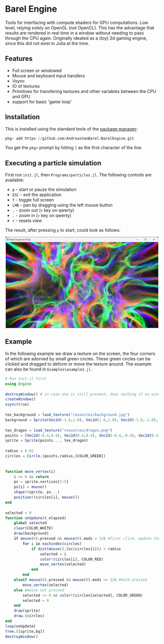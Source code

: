# Barel Engine
Tools for interfacing with compute shaders for GPU computations. 
Low level, relying solely on OpenGL (not OpenCL). This has the advantage that results are rendered in real time in a window without needing to pass through the CPU again.
Originally ideated as a (toy) 2d gaming engine, since this did not exist in Julia at the time.

## Features

- Full screen or windowed
- Mouse and keyboard input handlers
- Vsync
- IO of textures
- Primitives for transfering textures and other variables between the CPU and GPU
- support for basic 'game loop'

## Installation

This is installed using the standard tools of the [package manager](https://julialang.github.io/Pkg.jl/v1/getting-started/):

```julia
pkg> add https://github.com/AndreasVanBarel/BarelEngine.git
```
You get the `pkg>` prompt by hitting `]` as the first character of the line.

## Executing a particle simulation

First run `init.jl`, then `Programs/particles.jl`.
The following controls are available:
- `p` - start or pauze the simulation
- `ESC` - exit the application
- `f` - toggle full screen
- `LMB` - pan by dragging using the left mouse button
- `,` - zoom out (`<` key on qwerty)
- `.` - zoom in (`>` key on qwerty)
- `r` - resets view

The result, after pressing `p` to start, could look as follows:
<p align="center">
  <img src="https://github.com/AndreasVanBarel/BarelEngine/blob/master/particles.png" width="500" title="Particle simulation example">
</p>

## Example 
In the following example we draw a texture on the screen, the four corners of which are adorned by small green circles. These green circles can be clicked and dragged to deform or move the texture around. 
The example can also be found in `Examples\example2.jl`.

```julia
# Run init.jl first
using Engine

destroyWindow() # in case one is still present; does nothing if no window is present
createWindow()
vsync(true)

tex_background = load_texture("resources/background.jpg")
background = Sprite(Vec2d(-1.0,1.0), Vec2d(1.0,1.0), Vec2d(-1.0,-1.0), Vec2d(1.0,-1.0), tex_background)

tex_dragon = load_texture("resources/dragon.png")
points = [Vec2d(-0.4,0.4), Vec2d(0.4,0.4), Vec2d(-0.4,-0.4), Vec2d(0.4,-0.4)]
sprite = Sprite(points..., tex_dragon)

radius = 0.02
circles = Circle.(points,radius,[COLOR_GREEN])


function move_vertex(i)
    i == 0 && return
    ps = sprite.vertices[2:5]
    ps[i] = mouse()
    shape!(sprite, ps...)
    position!(circles[i], mouse())
end

selected = 0
function onUpdate(t_elapsed)
    global selected
    clear(COLOR_WHITE)
    draw(background)
    if mouse(0).pressed && mouse(0).mods < 128 #first click, update the selected
        for i in eachindex(circles)
            if dist(mouse(),loc(circles[i])) < radius
                selected = i
                color!(circles[i], COLOR_RED)
                move_vertex(selected)
            end
        end
    elseif mouse(0).pressed && mouse(0).mods >= 128 #held pressed
        move_vertex(selected)
    else #mouse not pressed
        selected != 0 && color!(circles[selected], COLOR_GREEN)
        selected = 0
    end
    draw(sprite)
    draw.(circles)
end
loop(onUpdate)
free.([sprite,bg])
destroyWindow()
```
